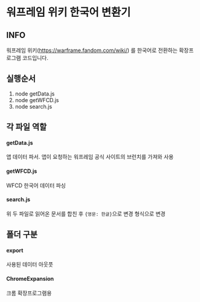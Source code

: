# 워프레임 위키 한국어 변환기

## INFO
워프레임 위키(https://warframe.fandom.com/wiki/) 를 한국어로 전환하는 확장프로그램 코드입니다.


## 실행순서
1. node getData.js
2. node getWFCD.js
3. node search.js

## 각 파일 역할
#### getData.js
앱 데이터 파서. 앱이 요청하는 워프레임 공식 사이트의 브런치를 가져와 사용

#### getWFCD.js
WFCD 한국어 데이터 파싱

#### search.js
위 두 파일로 읽어온 문서를 합친 후 `{영문: 한글}`으로 변경 형식으로 변경

## 폴더 구분
#### export
사용된 데이터 아웃풋

#### ChromeExpansion
크롬 확장프로그램용


